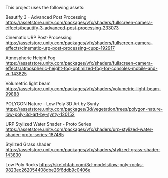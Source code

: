 This project uses the following assets:

Beautify 3 - Advanced Post Processing
https://assetstore.unity.com/packages/vfx/shaders/fullscreen-camera-effects/beautify-3-advanced-post-processing-233073

Cinematic URP Post-Processing
https://assetstore.unity.com/packages/vfx/shaders/fullscreen-camera-effects/cinematic-urp-post-processing-cupp-192917

Atmospheric Height Fog
https://assetstore.unity.com/packages/vfx/shaders/fullscreen-camera-effects/atmospheric-height-fog-optimized-fog-for-consoles-mobile-and-vr-143825

Volumetric light beam
https://assetstore.unity.com/packages/vfx/shaders/volumetric-light-beam-99888

POLYGON Nature - Low Poly 3D Art by Synty
https://assetstore.unity.com/packages/3d/vegetation/trees/polygon-nature-low-poly-3d-art-by-synty-120152

URP Stylized Water Shader - Proto Series
https://assetstore.unity.com/packages/vfx/shaders/urp-stylized-water-shader-proto-series-187485

Stylized Grass shader
https://assetstore.unity.com/packages/vfx/shaders/stylized-grass-shader-143830

Low Poly Rocks
https://sketchfab.com/3d-models/low-poly-rocks-9823ec262054408dbe26f6ddb9c0406e